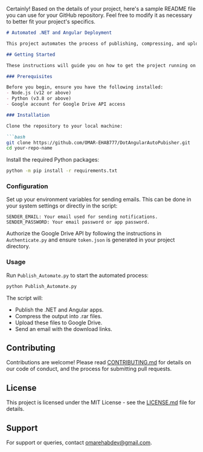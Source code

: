 Certainly! Based on the details of your project, here's a sample README file you can use for your GitHub repository. Feel free to modify it as necessary to better fit your project's specifics.

```markdown
# Automated .NET and Angular Deployment

This project automates the process of publishing, compressing, and uploading .NET and Angular applications to Google Drive, and then notifies users via email with download links. It's designed to streamline the deployment workflow for .NET backend and Angular frontend applications.

## Getting Started

These instructions will guide you on how to get the project running on your local machine for development and testing purposes.

### Prerequisites

Before you begin, ensure you have the following installed:
- Node.js (v12 or above)
- Python (v3.8 or above)
- Google account for Google Drive API access

### Installation

Clone the repository to your local machine:

```bash
git clone https://github.com/OMAR-EHAB777/DotAngularAutoPubisher.git
cd your-repo-name
```

Install the required Python packages:

```bash
python -m pip install -r requirements.txt
```

### Configuration

Set up your environment variables for sending emails. This can be done in your system settings or directly in the script:

```plaintext
SENDER_EMAIL: Your email used for sending notifications.
SENDER_PASSWORD: Your email password or app password.
```

Authorize the Google Drive API by following the instructions in `Authenticate.py` and ensure `token.json` is generated in your project directory.

### Usage

Run `Publish_Automate.py` to start the automated process:

```bash
python Publish_Automate.py
```

The script will:
- Publish the .NET and Angular apps.
- Compress the output into .rar files.
- Upload these files to Google Drive.
- Send an email with the download links.

## Contributing

Contributions are welcome! Please read [CONTRIBUTING.md](link-to-contributing-guide) for details on our code of conduct, and the process for submitting pull requests.

## License

This project is licensed under the MIT License - see the [LICENSE.md](LICENSE.md) file for details.

## Support

For support or queries, contact [omarehabdev@gmail.com](mailto:your-email@example.com).
```